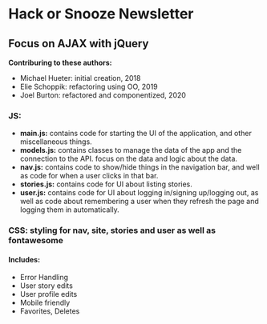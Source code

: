 # Hack or Snooze Newsletter

## Focus on AJAX with jQuery

**Contriburing to these authors:**
- Michael Hueter: initial creation, 2018
- Elie Schoppik: refactoring using OO, 2019
- Joel Burton: refactored and componentized, 2020

### JS: 
- **main.js:** contains code for starting the UI of the application, and other miscellaneous things.
- **models.js:** contains classes to manage the data of the app and the connection to the API. focus on the data and logic about the data.
- **nav.js:** contains code to show/hide things in the navigation bar, and well as code for when a user clicks in that bar.
- **stories.js:** contains code for UI about listing stories.
- **user.js:** contains code for UI about logging in/signing up/logging out, as well as code about remembering a user when they refresh the page and logging them in automatically.

### CSS: styling for nav, site, stories and user as well as fontawesome

#### Includes:
- Error Handling
- User story edits
- User profile edits
- Mobile friendly
- Favorites, Deletes

